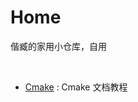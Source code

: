 # Home
偕臧的家用小仓库，自用

<br>

- [Cmake](https://github.com/xmuli/CloudHome/tree/master/cmake) : Cmake 文档教程